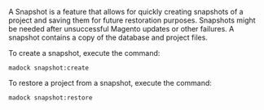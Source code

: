A Snapshot is a feature that allows for quickly creating snapshots of a project and saving them for future restoration purposes. Snapshots might be needed after unsuccessful Magento updates or other failures. A snapshot contains a copy of the database and project files.

To create a snapshot, execute the command:
```
madock snapshot:create
```

To restore a project from a snapshot, execute the command:
```
madock snapshot:restore
```